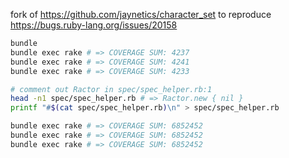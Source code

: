 fork of https://github.com/jaynetics/character_set to reproduce https://bugs.ruby-lang.org/issues/20158

```sh
bundle
bundle exec rake # => COVERAGE SUM: 4237
bundle exec rake # => COVERAGE SUM: 4241
bundle exec rake # => COVERAGE SUM: 4233

# comment out Ractor in spec/spec_helper.rb:1
head -n1 spec/spec_helper.rb # => Ractor.new { nil }
printf "#$(cat spec/spec_helper.rb)\n" > spec/spec_helper.rb

bundle exec rake # => COVERAGE SUM: 6852452
bundle exec rake # => COVERAGE SUM: 6852452
bundle exec rake # => COVERAGE SUM: 6852452
```

